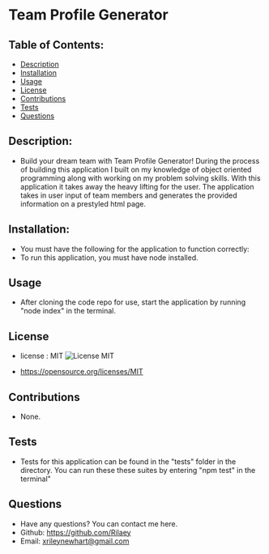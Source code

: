   # Team Profile Generator

  ## Table of Contents:

  * [Description](#description)
  * [Installation](#installation)
  * [Usage](#usage)
  * [License](#license)
  * [Contributions](#contributions)
  * [Tests](#tests)
  * [Questions](#questions)

  ## Description: 
  -  Build your dream team with Team Profile Generator! During the process of building this application I built on my knowledge of object oriented programming along with working on my problem solving skills. With this application it takes away the heavy lifting for the user. The application takes in user input of team members and generates the provided information on a prestyled html page.

  ## Installation:
  - You must have the following for the application to function correctly: 
  - To run this application, you must have node installed.

  ## Usage
  - After cloning the code repo for use, start the application by running "node index" in the terminal.

  ## License
  - license : MIT ![License MIT](https://img.shields.io/badge/License-MIT-yellow.svg)

  - https://opensource.org/licenses/MIT

  ## Contributions
  - None.

  ## Tests
  - Tests for this application can be found in the "tests" folder in the directory. You can run these these suites by entering "npm test" in the terminal"

  ## Questions
  - Have any questions? You can contact me here.
  - Github: https://github.com/Rilaey
  - Email: xrileynewhart@gmail.com
